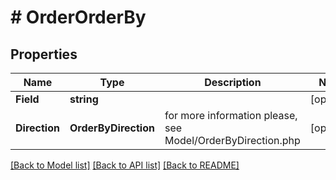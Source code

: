 # # OrderOrderBy


## Properties 


Name | Type | Description | Notes
------------ | ------------- | ------------- | -------------
**Field**| **string** |   | [optional]
**Direction**| **OrderByDirection** |  for more information please, see Model/OrderByDirection.php  | [optional]


[[Back to Model list]](../../README.md#models) [[Back to API list]](../../README.md#endpoints) [[Back to README]](../../README.md)

